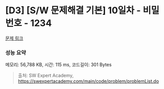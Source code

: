 # [D3] [S/W 문제해결 기본] 10일차 - 비밀번호 - 1234 

[문제 링크](https://swexpertacademy.com/main/code/problem/problemDetail.do?contestProbId=AV14_DEKAJcCFAYD) 

### 성능 요약

메모리: 56,788 KB, 시간: 115 ms, 코드길이: 301 Bytes



> 출처: SW Expert Academy, https://swexpertacademy.com/main/code/problem/problemList.do